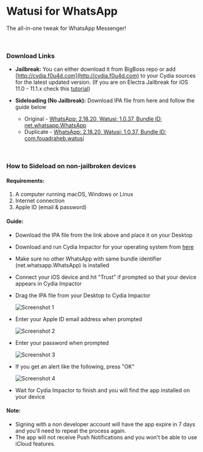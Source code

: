 # Watusi for WhatsApp

The all-in-one tweak for WhatsApp Messenger!

&nbsp;

### Download Links

* **Jailbreak:** You can either download it from BigBoss repo or add [http://cydia.f0u4d.com](http://cydia.f0u4d.com) to your Cydia sources for the latest updated version. (If you are on Electra Jailbreak for iOS 11.0 - 11.1.x check this [tutorial](http://bit.ly/WatusiElectra))
* **Sideloading (No Jailbreak):** Download IPA file from here and follow the guide below 

  * Original - [WhatsApp: 2.18.20, Watusi: 1.0.37, Bundle ID: net.whatsapp.WhatsApp](https://mega.nz/#!MKAVVbpK!0c5A9xvb0ZCU4wQeUWjs5hi7x7kfWwpbrjDUxeOUXHc) 
  * Duplicate - [WhatsApp: 2.18.20, Watusi: 1.0.37, Bundle ID: com.fouadraheb.watusi](https://mega.nz/#!pDg3nApB!RsclIY3gzQ1Vo5gVfi9vA-_TUh_hA92_Cas2-2MNgV0) 

&nbsp;

### How to Sideload on non-jailbroken devices

#### Requirements:

1. A computer running macOS, Windows or Linux
2. Internet connection
3. Apple ID (email & password)

#### Guide:

* Download the IPA file from the link above and place it on your Desktop

* Download and run Cydia Impactor for your operating system from [here](http://www.cydiaimpactor.com)

* Make sure no other WhatsApp with same bundle identifier (net.whatsapp.WhatsApp) is installed

* Connect your iOS device and hit "Trust" if prompted so that your device appears in Cydia Impactor

* Drag the IPA file from your Desktop to Cydia Impactor

  
  ![Screenshot 1](https://raw.githubusercontent.com/FouadRaheb/Watusi-for-WhatsApp/master/images/1.png "Screenshot 1")

* Enter your Apple ID email address when prompted 



  ![Screenshot 2](https://raw.githubusercontent.com/FouadRaheb/Watusi-for-WhatsApp/master/images/2.png "Screenshot 2")

* Enter your password when prompted 



  ![Screenshot 3](https://raw.githubusercontent.com/FouadRaheb/Watusi-for-WhatsApp/master/images/3.png "Screenshot 3")

* If you get an alert like the following, press "OK"


  ![Screenshot 4](https://raw.githubusercontent.com/FouadRaheb/Watusi-for-WhatsApp/master/images/4.png "Screenshot 4")

* Wait for Cydia Impactor to finish and you will find the app installed on your device

#### Note:

* Signing with a non developer account will have the app expire in 7 days and you'll need to repeat the process again.
* The app will not receive Push Notifications and you won't be able to use iCloud features.
